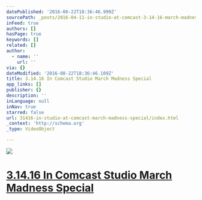 ```yaml
---
datePublished: '2016-08-22T18:36:46.999Z'
sourcePath: _posts/2016-04-11-in-studio-at-comcast-3-14-16-march-madness-special.md
inFeed: true
authors: []
hasPage: true
keywords: []
related: []
author:
  - name: ''
    url: ''
via: {}
dateModified: '2016-08-22T18:36:46.109Z'
title: 3.14.16 In Comcast Studio March Madness Special
app_links: []
publisher: {}
description: ''
inLanguage: null
inNav: true
starred: false
url: 31416-in-studio-at-comcast-march-madness-special/index.html
_context: 'http://schema.org'
_type: VideoObject

---
```

![](https://the-grid-user-content.s3-us-west-2.amazonaws.com/cdec1a7d-3bdd-40f9-b1ff-b245ce593c19.jpg)

# [3.14.16 In Comcast Studio March Madness Special][0]

[0]: https://www.youtube.com/watch?v=vPY-4tqj9RA